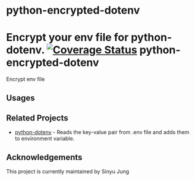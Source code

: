 # python-encrypted-dotenv
Encrypt your env file for python-dotenv. 
[![Coverage Status](https://coveralls.io/repos/github/bhags1981/python-encrypted-dotenv/badge.svg?branch=master)](https://coveralls.io/github/bhags1981/python-encrypted-dotenv?branch=master)
python-encrypted-dotenv 
===============================================================================

Encrypt env file

## Usages


## Related Projects

-   [python-dotenv](https://github.com/theskumar/python-dotenv) - Reads the key-value pair from .env file and adds them to environment variable.


## Acknowledgements

This project is currently maintained by Sinyu Jung
